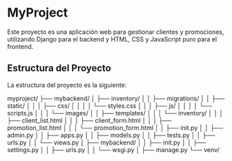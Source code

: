 # MyProject

Este proyecto es una aplicación web para gestionar clientes y promociones, utilizando Django para el backend y HTML, CSS y JavaScript puro para el frontend.

## Estructura del Proyecto

La estructura del proyecto es la siguiente:


myproject/
├── mybackend/
│ ├── inventory/
│ │ ├── migrations/
│ │ ├── static/
│ │ │ ├── css/
│ │ │ │ └── styles.css
│ │ │ ├── js/
│ │ │ │ └── scripts.js
│ │ │ └── images/
│ │ ├── templates/
│ │ │ └── inventory/
│ │ │ ├── client_list.html
│ │ │ ├── client_form.html
│ │ │ ├── promotion_list.html
│ │ │ └── promotion_form.html
│ │ ├── init.py
│ │ ├── admin.py
│ │ ├── apps.py
│ │ ├── models.py
│ │ ├── tests.py
│ │ ├── urls.py
│ │ └── views.py
│ ├── mybackend/
│ │ ├── init.py
│ │ ├── settings.py
│ │ ├── urls.py
│ │ └── wsgi.py
│ ├── manage.py
└── venv/